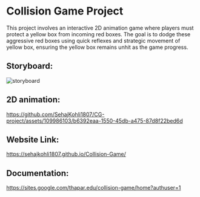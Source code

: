 # Collision Game Project

This project involves an interactive 2D animation game where players must protect a yellow box from incoming red boxes. The goal is to dodge these aggressive red boxes using quick reflexes and strategic movement of yellow box, ensuring the yellow box remains unhit as the game progress.

## Storyboard:

![storyboard](https://github.com/SehajKohli1807/CG-project/assets/109986103/ef0fd213-e446-4c37-aaf9-2ce57b950f21)

## 2D animation:


https://github.com/SehajKohli1807/CG-project/assets/109986103/b6392eaa-1550-45db-a475-87d8f22bed6d

## Website Link:

https://sehajkohli1807.github.io/Collision-Game/

## Documentation:

https://sites.google.com/thapar.edu/collision-game/home?authuser=1
